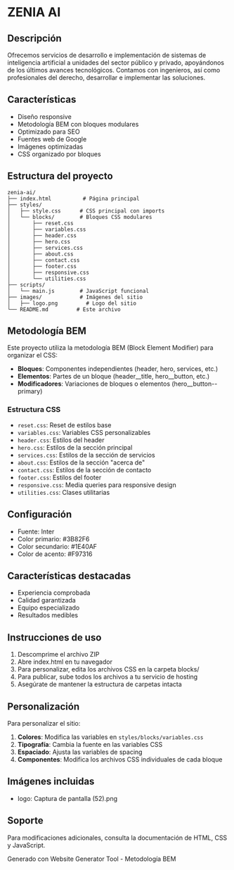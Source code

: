 # ZENIA AI

## Descripción
Ofrecemos servicios de desarrollo e implementación de sistemas de
inteligencia artificial a unidades del sector público  y privado, apoyándonos de los últimos avances tecnológicos.
Contamos con ingenieros, así como profesionales del derecho, desarrollar e implementar las soluciones.


## Características
- Diseño responsive
- Metodología BEM con bloques modulares
- Optimizado para SEO
- Fuentes web de Google
- Imágenes optimizadas
- CSS organizado por bloques

## Estructura del proyecto
```
zenia-ai/
├── index.html          # Página principal
├── styles/
│   ├── style.css      # CSS principal con imports
│   └── blocks/        # Bloques CSS modulares
│       ├── reset.css
│       ├── variables.css
│       ├── header.css
│       ├── hero.css
│       ├── services.css
│       ├── about.css
│       ├── contact.css
│       ├── footer.css
│       ├── responsive.css
│       └── utilities.css
├── scripts/
│   └── main.js        # JavaScript funcional
├── images/            # Imágenes del sitio
│   ├── logo.png         # Logo del sitio
└── README.md         # Este archivo
```

## Metodología BEM
Este proyecto utiliza la metodología BEM (Block Element Modifier) para organizar el CSS:

- **Bloques**: Componentes independientes (header, hero, services, etc.)
- **Elementos**: Partes de un bloque (header__title, hero__button, etc.)
- **Modificadores**: Variaciones de bloques o elementos (hero__button--primary)

### Estructura CSS
- `reset.css`: Reset de estilos base
- `variables.css`: Variables CSS personalizables
- `header.css`: Estilos del header
- `hero.css`: Estilos de la sección principal
- `services.css`: Estilos de la sección de servicios
- `about.css`: Estilos de la sección "acerca de"
- `contact.css`: Estilos de la sección de contacto
- `footer.css`: Estilos del footer
- `responsive.css`: Media queries para responsive design
- `utilities.css`: Clases utilitarias

## Configuración
- Fuente: Inter
- Color primario: #3B82F6
- Color secundario: #1E40AF
- Color de acento: #F97316

## Características destacadas
- Experiencia comprobada
- Calidad garantizada
- Equipo especializado
- Resultados medibles

## Instrucciones de uso
1. Descomprime el archivo ZIP
2. Abre index.html en tu navegador
3. Para personalizar, edita los archivos CSS en la carpeta blocks/
4. Para publicar, sube todos los archivos a tu servicio de hosting
5. Asegúrate de mantener la estructura de carpetas intacta

## Personalización
Para personalizar el sitio:

1. **Colores**: Modifica las variables en `styles/blocks/variables.css`
2. **Tipografía**: Cambia la fuente en las variables CSS
3. **Espaciado**: Ajusta las variables de spacing
4. **Componentes**: Modifica los archivos CSS individuales de cada bloque

## Imágenes incluidas
- logo: Captura de pantalla (52).png

## Soporte
Para modificaciones adicionales, consulta la documentación de HTML, CSS y JavaScript.

Generado con Website Generator Tool - Metodología BEM
